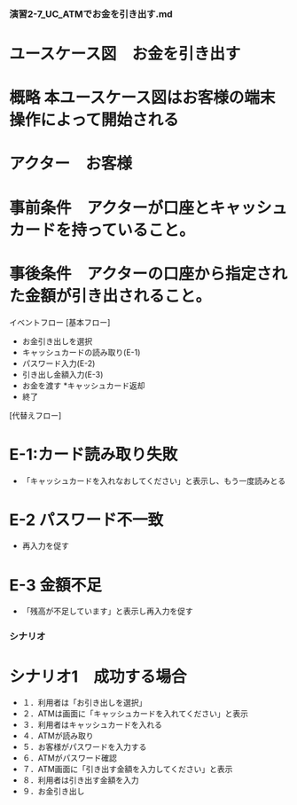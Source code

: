 ### 演習2-7_UC_ATMでお金を引き出す.md
# ユースケース図　お金を引き出す
# 概略 本ユースケース図はお客様の端末操作によって開始される
# アクター　お客様
# 事前条件　アクターが口座とキャッシュカードを持っていること。
# 事後条件　アクターの口座から指定された金額が引き出されること。

イベントフロー
[基本フロー]
* お金引き出しを選択
* キャッシュカードの読み取り(E-1)
* パスワード入力(E-2)
* 引き出し金額入力(E-3)
* お金を渡す
*キャッシュカード返却
* 終了

[代替えフロー]
# E-1:カード読み取り失敗
* 「キャッシュカードを入れなおしてください」と表示し、もう一度読みとる
# E-2 パスワード不一致
* 再入力を促す
# E-3 金額不足
* 「残高が不足しています」と表示し再入力を促す

### シナリオ
# シナリオ1　成功する場合
* １．利用者は「お引き出しを選択」
* ２．ATMは画面に「キャッシュカードを入れてください」と表示　　
* ３．利用者はキャッシュカードを入れる
* ４．ATMが読み取り
* ５．お客様がパスワードを入力する
* ６．ATMがパスワード確認
* ７．ATM画面に「引き出す金額を入力してください」と表示
* ８．利用者は引き出す金額を入力
* ９．お金引き出し
